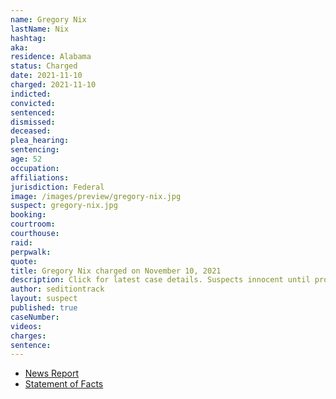 ```yaml
---
name: Gregory Nix
lastName: Nix
hashtag:
aka:
residence: Alabama
status: Charged
date: 2021-11-10
charged: 2021-11-10
indicted:
convicted:
sentenced:
dismissed:
deceased:
plea_hearing:
sentencing:
age: 52
occupation:
affiliations:
jurisdiction: Federal
image: /images/preview/gregory-nix.jpg
suspect: gregory-nix.jpg
booking:
courtroom:
courthouse:
raid:
perpwalk:
quote:
title: Gregory Nix charged on November 10, 2021
description: Click for latest case details. Suspects innocent until proven guilty.
author: seditiontrack
layout: suspect
published: true
caseNumber:
videos:
charges:
sentence:
---
```

- [News Report](https://www.al.com/news/birmingham/2021/11/alabama-man-52-charged-with-assault-on-law-enforcement-during-jan-6-breach-at-us-capitol.html)
- [Statement of Facts](https://www.justice.gov/usao-dc/press-release/file/1447631/download)
